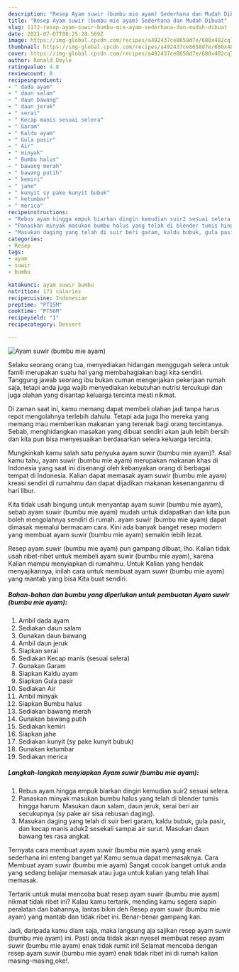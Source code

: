 ```yaml
---
description: "Resep Ayam suwir (bumbu mie ayam) Sederhana dan Mudah Dibuat"
title: "Resep Ayam suwir (bumbu mie ayam) Sederhana dan Mudah Dibuat"
slug: 1172-resep-ayam-suwir-bumbu-mie-ayam-sederhana-dan-mudah-dibuat
date: 2021-07-07T00:25:28.569Z
image: https://img-global.cpcdn.com/recipes/a492437ce8658d7e/680x482cq70/ayam-suwir-bumbu-mie-ayam-foto-resep-utama.jpg
thumbnail: https://img-global.cpcdn.com/recipes/a492437ce8658d7e/680x482cq70/ayam-suwir-bumbu-mie-ayam-foto-resep-utama.jpg
cover: https://img-global.cpcdn.com/recipes/a492437ce8658d7e/680x482cq70/ayam-suwir-bumbu-mie-ayam-foto-resep-utama.jpg
author: Ronald Doyle
ratingvalue: 4.8
reviewcount: 8
recipeingredient:
- " dada ayam"
- " daun salam"
- " daun bawang"
- " daun jeruk"
- " serai"
- " Kecap manis sesuai selera"
- " Garam"
- " Kaldu ayam"
- " Gula pasir"
- " Air"
- " minyak"
- " Bumbu halus"
- " bawang merah"
- " bawang putih"
- " kemiri"
- " jahe"
- " kunyit sy pake kunyit bubuk"
- " ketumbar"
- " merica"
recipeinstructions:
- "Rebus ayam hingga empuk biarkan dingin kemudian suir2 sesuai selera."
- "Panaskan minyak masukan bumbu halus yang telah di blender tumis hingga harum. Masukan daun salam, daun jeruk, serai beri air secukupnya (sy pake air sisa rebusan daging)."
- "Masukan daging yang telah di suir beri garam, kaldu bubuk, gula pasir, dan kecap manis aduk2 sesekali sampai air surut. Masukan daun bawang tes rasa angkat."
categories:
- Resep
tags:
- ayam
- suwir
- bumbu

katakunci: ayam suwir bumbu 
nutrition: 171 calories
recipecuisine: Indonesian
preptime: "PT15M"
cooktime: "PT56M"
recipeyield: "1"
recipecategory: Dessert

---
```



![Ayam suwir (bumbu mie ayam)](https://img-global.cpcdn.com/recipes/a492437ce8658d7e/680x482cq70/ayam-suwir-bumbu-mie-ayam-foto-resep-utama.jpg)

Selaku seorang orang tua, menyediakan hidangan menggugah selera untuk famili merupakan suatu hal yang membahagiakan bagi kita sendiri. Tanggung jawab seorang ibu bukan cuman mengerjakan pekerjaan rumah saja, tetapi anda juga wajib menyediakan kebutuhan nutrisi tercukupi dan juga olahan yang disantap keluarga tercinta mesti nikmat.

Di zaman  saat ini, kamu memang dapat membeli olahan jadi tanpa harus repot mengolahnya terlebih dahulu. Tetapi ada juga lho mereka yang memang mau memberikan makanan yang terenak bagi orang tercintanya. Sebab, menghidangkan masakan yang dibuat sendiri akan jauh lebih bersih dan kita pun bisa menyesuaikan berdasarkan selera keluarga tercinta. 



Mungkinkah kamu salah satu penyuka ayam suwir (bumbu mie ayam)?. Asal kamu tahu, ayam suwir (bumbu mie ayam) merupakan makanan khas di Indonesia yang saat ini disenangi oleh kebanyakan orang di berbagai tempat di Indonesia. Kalian dapat memasak ayam suwir (bumbu mie ayam) kreasi sendiri di rumahmu dan dapat dijadikan makanan kesenanganmu di hari libur.

Kita tidak usah bingung untuk menyantap ayam suwir (bumbu mie ayam), sebab ayam suwir (bumbu mie ayam) mudah untuk didapatkan dan kita pun boleh mengolahnya sendiri di rumah. ayam suwir (bumbu mie ayam) dapat dimasak memalui bermacam cara. Kini ada banyak banget resep modern yang membuat ayam suwir (bumbu mie ayam) semakin lebih lezat.

Resep ayam suwir (bumbu mie ayam) pun gampang dibuat, lho. Kalian tidak usah ribet-ribet untuk membeli ayam suwir (bumbu mie ayam), karena Kalian mampu menyiapkan di rumahmu. Untuk Kalian yang hendak menyajikannya, inilah cara untuk membuat ayam suwir (bumbu mie ayam) yang mantab yang bisa Kita buat sendiri.

<!--inarticleads1-->

##### Bahan-bahan dan bumbu yang diperlukan untuk pembuatan Ayam suwir (bumbu mie ayam):

1. Ambil  dada ayam
1. Sediakan  daun salam
1. Gunakan  daun bawang
1. Ambil  daun jeruk
1. Siapkan  serai
1. Sediakan  Kecap manis (sesuai selera)
1. Gunakan  Garam
1. Siapkan  Kaldu ayam
1. Siapkan  Gula pasir
1. Sediakan  Air
1. Ambil  minyak
1. Siapkan  Bumbu halus
1. Sediakan  bawang merah
1. Gunakan  bawang putih
1. Sediakan  kemiri
1. Siapkan  jahe
1. Sediakan  kunyit (sy pake kunyit bubuk)
1. Gunakan  ketumbar
1. Sediakan  merica




<!--inarticleads2-->

##### Langkah-langkah menyiapkan Ayam suwir (bumbu mie ayam):

1. Rebus ayam hingga empuk biarkan dingin kemudian suir2 sesuai selera.
1. Panaskan minyak masukan bumbu halus yang telah di blender tumis hingga harum. Masukan daun salam, daun jeruk, serai beri air secukupnya (sy pake air sisa rebusan daging).
1. Masukan daging yang telah di suir beri garam, kaldu bubuk, gula pasir, dan kecap manis aduk2 sesekali sampai air surut. Masukan daun bawang tes rasa angkat.




Ternyata cara membuat ayam suwir (bumbu mie ayam) yang enak sederhana ini enteng banget ya! Kamu semua dapat memasaknya. Cara Membuat ayam suwir (bumbu mie ayam) Sangat cocok banget untuk anda yang sedang belajar memasak atau juga untuk kalian yang telah lihai memasak.

Tertarik untuk mulai mencoba buat resep ayam suwir (bumbu mie ayam) nikmat tidak ribet ini? Kalau kamu tertarik, mending kamu segera siapin peralatan dan bahannya, lantas bikin deh Resep ayam suwir (bumbu mie ayam) yang mantab dan tidak ribet ini. Benar-benar gampang kan. 

Jadi, daripada kamu diam saja, maka langsung aja sajikan resep ayam suwir (bumbu mie ayam) ini. Pasti anda tiidak akan nyesel membuat resep ayam suwir (bumbu mie ayam) enak tidak rumit ini! Selamat mencoba dengan resep ayam suwir (bumbu mie ayam) enak tidak ribet ini di rumah kalian masing-masing,oke!.

